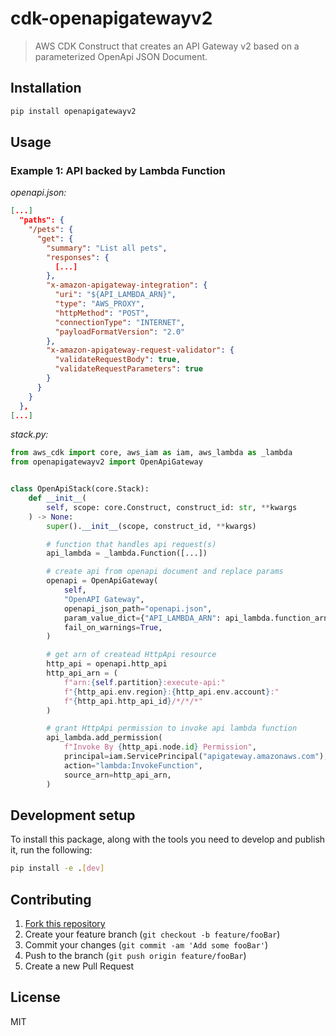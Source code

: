 # cdk-openapigatewayv2
> AWS CDK Construct that creates an API Gateway v2 based on a parameterized OpenApi JSON Document.

## Installation

```sh
pip install openapigatewayv2
```

## Usage

### Example 1: API backed by Lambda Function

*openapi.json:*
```json
[...]
  "paths": {
    "/pets": {
      "get": {
        "summary": "List all pets",
        "responses": {
          [...]
        },
        "x-amazon-apigateway-integration": {
          "uri": "${API_LAMBDA_ARN}",
          "type": "AWS_PROXY",
          "httpMethod": "POST",
          "connectionType": "INTERNET",
          "payloadFormatVersion": "2.0"
        },
        "x-amazon-apigateway-request-validator": {
          "validateRequestBody": true,
          "validateRequestParameters": true
        }
      }
    }
  },
[...]
```

*stack.py:*
```python
from aws_cdk import core, aws_iam as iam, aws_lambda as _lambda
from openapigatewayv2 import OpenApiGateway


class OpenApiStack(core.Stack):
    def __init__(
        self, scope: core.Construct, construct_id: str, **kwargs
    ) -> None:
        super().__init__(scope, construct_id, **kwargs)

        # function that handles api request(s)
        api_lambda = _lambda.Function([...])

        # create api from openapi document and replace params
        openapi = OpenApiGateway(
            self,
            "OpenAPI Gateway",
            openapi_json_path="openapi.json",
            param_value_dict={"API_LAMBDA_ARN": api_lambda.function_arn},
            fail_on_warnings=True,
        )

        # get arn of createad HttpApi resource
        http_api = openapi.http_api
        http_api_arn = (
            f"arn:{self.partition}:execute-api:"
            f"{http_api.env.region}:{http_api.env.account}:"
            f"{http_api.http_api_id}/*/*/*"
        )

        # grant HttpApi permission to invoke api lambda function
        api_lambda.add_permission(
            f"Invoke By {http_api.node.id} Permission",
            principal=iam.ServicePrincipal("apigateway.amazonaws.com"),
            action="lambda:InvokeFunction",
            source_arn=http_api_arn,
        )
```

## Development setup

To install this package, along with the tools you need to develop and publish
it, run the following:

```sh
pip install -e .[dev]
```

## Contributing

1. [Fork this repository](https://github.com/suud/openapigatewayv2/fork)
2. Create your feature branch (`git checkout -b feature/fooBar`)
3. Commit your changes (`git commit -am 'Add some fooBar'`)
4. Push to the branch (`git push origin feature/fooBar`)
5. Create a new Pull Request

## License

MIT
